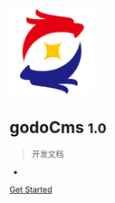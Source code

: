 <!-- _coverpage.md -->

![logo](_media/logo.png)

# godoCms <small>1.0</small>

> 开发文档

- 


[Get Started](README.md)